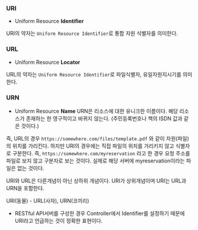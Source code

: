 ### URI
- Uniform Resource **Identifier**

URI의 약자는 `Uniform Resource Identifier`로 통합 자원 식별자를 의미한다.

### URL
- Uniform Resource **Locator**

URL의 약자는 `Uniform Resource Identifier`로 파일식별자, 유일자원지시기를 의미한다.

### URN
- Uniform Resource **Name**
URN은 리소스에 대한 유니크한 이름이다. 해당 리소스가 존재하는 한 영구적이고 바뀌지 않는다. (주민등록번호나 책의 ISDN 값과 같은 것이다.)

즉, URL의 경우 `https://somewhere.com/files/template.pdf` 와 같이 자원(파일)의 위치를 가리킨다. 하지만 URI의 경우에는 직접 파일의 위치를 가리키지 않고 식별자로 구분한다. 즉, `https://somewhere.com/myreservation` 라고 한 경우 요청 주소를 파일로 보지 않고 구분자로 보는 것이다. 실제로 해당 서버에 myreservation이라는 파일은 없는 것이다.

URI와 URL은 다른개념이 아닌 상하위 개념이다. URI가 상위개념이며 URI는 URL과 URN을 포함한다.

URI(동물) - URL(사자), URN(코끼리)

- RESTful API서버를 구성한 경우 Controller에서 Identifier를 설정하기 때문에 URI라고 언급하는 것이 정확한 표현이다.